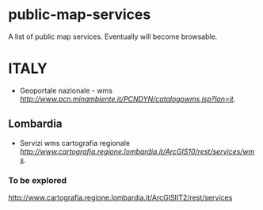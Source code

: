# public-map-services

A list of public map services. Eventually will become browsable.



# ITALY

* Geoportale nazionale - wms *http://www.pcn.minambiente.it/PCNDYN/catalogowms.jsp?lan=it*.


## Lombardia

* Servizi wms cartografia regionale *http://www.cartografia.regione.lombardia.it/ArcGIS10/rest/services/wms*.

### To be explored
http://www.cartografia.regione.lombardia.it/ArcGISIIT2/rest/services






